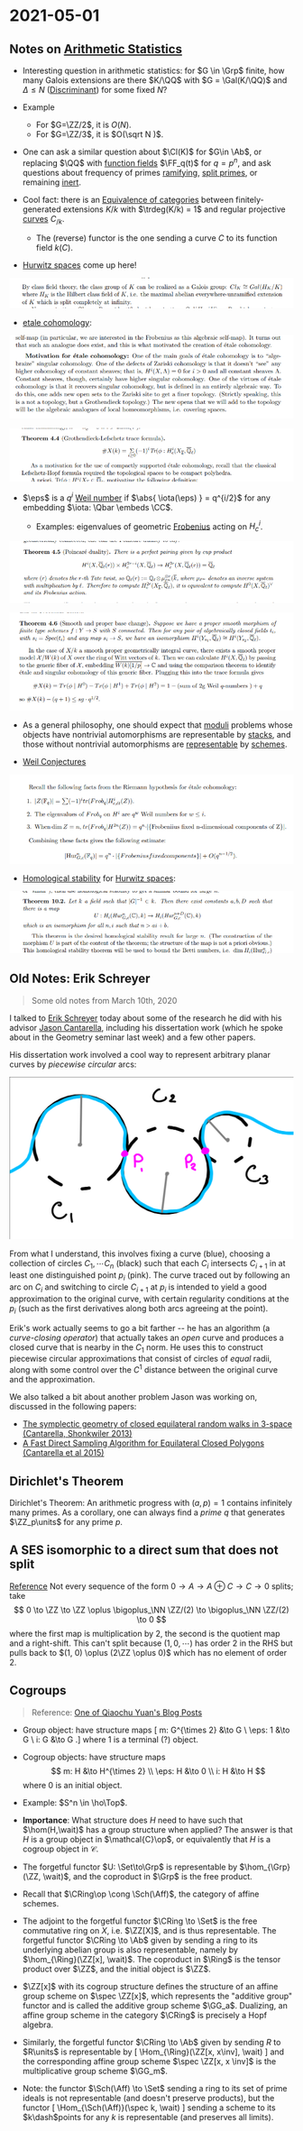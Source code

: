 # 2021-05-01

## Notes on [Arithmetic Statistics](Arithmetic%20Statistics)

- Interesting question in arithmetic statistics: for $G \in \Grp$ finite, how many Galois extensions are there $K/\QQ$ with $G = \Gal(K/\QQ)$ and $\Delta \leq N$ ([Discriminant](Discriminant)) for some fixed $N$?

- Example
	- For $G=\ZZ/2$, it is $O(N)$.
	- For $G=\ZZ/3$, it is $O(\sqrt N )$.

- One can ask a similar question about $\Cl(K)$ for $G\in \Ab$, or replacing $\QQ$ with [function fields](function%20fields) $\FF_q(t)$ for $q=p^n$, and ask questions about frequency of primes [ramifying](../zettelkasten/ramified%20primes.md), [split primes](split%20primes), or remaining [inert](inert%20primes).

- Cool fact: there is an [Equivalence of categories](Equivalence%20of%20categories) between finitely-generated extensions $K/k$ with $\trdeg(K/k) = 1$ and regular projective [curves](../zettelkasten/curves.md) $C_{/k}$.
	- The (reverse) functor is the one sending a curve $C$ to its function field $k(C)$.

- [Hurwitz spaces](Hurwitz%20spaces) come up here!

![image_2021-05-01-17-28-01](figures/image_2021-05-01-17-28-01.png)

- [etale cohomology](etale%20cohomology):

![Motivation for étale cohomology](figures/image_2021-05-01-17-31-16.png)

![Grothendieck-Lefschetz Trace Formula](figures/image_2021-05-01-17-32-42.png)

- $\eps$ is a $q^i$ [Weil number](Weil%20number) if $\abs{ \iota(\eps) } = q^{i/2}$ for any embedding $\iota: \Qbar \embeds \CC$.

  - Examples: eigenvalues of geometric [Frobenius](Frobenius) acting on $H^i_c$.

![image_2021-05-01-17-36-23](figures/image_2021-05-01-17-36-23.png)

![image_2021-05-01-17-37-12](figures/image_2021-05-01-17-37-12.png)

- As a general philosophy, one should expect that [moduli](../zettelkasten/moduli%20spaces.md) problems whose objects have nontrivial automorphisms are representable by [stacks](../zettelkasten/Stacks.md), and those without nontrivial automorphisms are [representable](representable) by [schemes](../zettelkasten/scheme.md). 

- [Weil Conjectures](../zettelkasten/Subjects/Weil%20Conjectures.md)

![RH for étale cohomology](figures/image_2021-05-01-17-48-07.png)

- [Homological stability](Homological%20stability) for [Hurwitz spaces](Hurwitz%20spaces):

![Homological stability for Hurwitz spaces](figures/image_2021-05-01-17-51-07.png)

## Old Notes: Erik Schreyer

> Some old notes from March 10th, 2020

I talked to [Erik Schreyer](https://erikschreyer.wordpress.com/) today about some of the research he did with his advisor [Jason Cantarella](http://www.jasoncantarella.com/wordpress/), including his dissertation work (which he spoke about in the Geometry seminar last week) and a few other papers.

His dissertation work involved a cool way to represent arbitrary planar curves by *piecewise circular* arcs:

![image-20200310232110171](figures/image-20200310232110171.png)

From what I understand, this involves fixing a curve (blue), choosing a collection of circles $C_1, \cdots C_n$ (black) such that each $C_i$ intersects $C_{i+1}$ in at least one distinguished point $p_i$ (pink). The curve traced out by following an arc on $C_i$ and switching to circle $C_{i+1}$ at $p_i$ is intended to yield a good approximation to the original curve, with certain regularity conditions at the $p_i$ (such as the first derivatives along both arcs agreeing at the point).

Erik's work actually seems to go a bit farther -- he has an algorithm (a *curve-closing operator*) that actually takes an *open* curve and produces a closed curve that is nearby in the $C_1$ norm. He uses this to construct piecewise circular approximations that consist of circles of *equal* radii, along with some control over the $C^1$ distance between the original curve and the approximation.

We also talked a bit about another problem Jason was working on, discussed in the following papers:

- [The symplectic geometry of closed equilateral random walks in 3-space (Cantarella, Shonkwiler 2013)](https://arxiv.org/abs/1310.5924)
- [A Fast Direct Sampling Algorithm for Equilateral Closed Polygons (Cantarella et al 2015)](https://arxiv.org/abs/1510.02466)

## Dirichlet's Theorem

Dirichlet's Theorem: An arithmetic progress with $(a, p) = 1$ contains infinitely many primes.
As a corollary, one can always find a *prime* $q$ that generates $\ZZ_p\units$ for any prime $p$.

## A SES isomorphic to a direct sum that does not split

[Reference](http://math.stackexchange.com/questions/1082283/example-of-a-non-splitting-exact-sequence-0-%E2%86%92-m-%E2%86%92-m-oplus-n-%E2%86%92-n-%E2%86%92-0/1082313#1082313) Not every sequence of the form $0\to A \to A \oplus C \to C \to 0$ splits; take
$$
0 \to \ZZ \to \ZZ \oplus \bigoplus_\NN \ZZ/(2) \to \bigoplus_\NN \ZZ/(2) \to 0
$$
where the first map is multiplication by 2, the second is the quotient map and a right-shift. This can't split because $(1, 0, \cdots)$ has order 2 in the RHS but pulls back to $(1, 0) \oplus (2\ZZ \oplus 0)$ which has no element of order 2.



## Cogroups

> Reference: [One of Qiaochu Yuan's Blog Posts](https://qchu.wordpress.com/2011/01/21/structures-on-hom-sets/)

- Group object: have structure maps
\[
m: G^{\times 2} &\to G \\
\eps: 1 &\to G \\
i: G &\to G
.\]
where 1 is a terminal (?) object.


- Cogroup objects: have structure maps
$$
m: H &\to H^{\times 2} \\
\eps: H &\to 0 \\
i: H &\to H
$$
where $0$ is an initial object.

- Example: $S^n \in \ho\Top$.

- **Importance**: What structure does $H$ need to have such that $\hom(H,\wait)$ has a group structure when applied? The answer is that $H$ is a group object in $\mathcal{C}\op$, or equivalently that $H$ is a cogroup object in $\mathcal{C}$.

- The forgetful functor $U: \Set\to\Grp$ is representable by $\hom_{\Grp}(\ZZ, \wait)$, and the coproduct in $\Grp$ is the free product.

- Recall that $\CRing\op \cong \Sch(\Aff)$, the category of affine schemes.

- The adjoint to the forgetful functor $\CRing \to \Set$ is the free commutative ring on $X$, i.e. $\ZZ[X]$, and is thus representable. The forgetful functor $\CRing \to \Ab$ given by sending a ring to its underlying abelian group is also representable, namely by $\hom_{\Ring}(\ZZ[x], \wait)$. The coproduct in $\Ring$ is the tensor product over $\ZZ$, and the initial object is $\ZZ$.

- $\ZZ[x]$ with its cogroup structure defines the structure of an affine group scheme on $\spec \ZZ[x]$, which represents the "additive group" functor and is called the additive group scheme $\GG_a$. Dualizing, an affine group scheme in the category $\CRing$ is precisely a Hopf algebra.

- Similarly, the forgetful functor $\CRing \to \Ab$ given by sending $R$ to $R\units$ is representable by 
\[
\Hom_{\Ring}(\ZZ[x, x\inv], \wait)
\] 
and the corresponding affine group scheme $\spec \ZZ[x, x \inv]$ is the multiplicative group scheme $\GG_m$.

- Note: the functor $\Sch(\Aff) \to \Set$ sending a ring to its set of prime ideals is not representable (and doesn't preserve products), but the functor 
\[
\Hom_{\Sch(\Aff)}(\spec k, \wait)
\]
sending a scheme to its $k\dash$points for any $k$ is representable (and preserves all limits).
